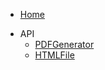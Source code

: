 * [Home](README.md)
- API
  - [PDFGenerator](/api/PDFGeneratorInstance.md)
  - [HTMLFile](/api/HTMLFile.md)

